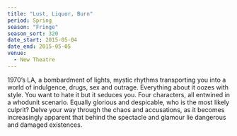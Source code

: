 ```yaml
---
title: "Lust, Liquor, Burn"
period: Spring
season: "Fringe"
season_sort: 320
date_start: 2015-05-04
date_end: 2015-05-05
venue:
  - New Theatre
---
```


1970’s LA, a bombardment of lights, mystic rhythms transporting you into a world of indulgence, drugs, sex and outrage. Everything about it oozes with style. You want to hate it but it seduces you. Four characters, all entwined in a whodunit scenario. Equally glorious and despicable, who is the most likely culprit? Delve your way through the chaos and accusations, as it becomes increasingly apparent that behind the spectacle and glamour lie dangerous and damaged existences.
